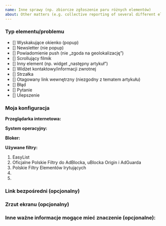 ```yaml
---
name: Inne sprawy (np. zbiorcze zgłoszenie paru różnych elementów)
about: Other matters (e.g. collective reporting of several different elements)
---
```


<!--
Dziękujemy za zgłoszenie do Polskich Filtrów Elementów Irytujących!
Thanks for reporting to Polish Annoyance Filters!
-->

<!--
Co mamy schować, zablokować albo w czym jest problem, może pojawił się jakiś błąd?
Proszę wstawić x pomiędzy znakami [] obok typu/typów, którego/których to zgłoszenie dotyczy.
W przypadku pomyłki co do typu, proszę odznaczyć checkbox (przycisk wyboru) lub usunąć x i zamiast niego - wstawić spację.
-->

### Typ elementu/problemu
- [] Wyskakujące okienko (popup)
- [] Newsletter (nie popup)
- [] Powiadomienie push (nie „zgoda na geolokalizację”)
- [] Scrollujący filmik
- [] Inny element (np. widget „następny artykuł”)
- [] Widżet kontaktowy/informacji zwrotnej
- [] Strzałka
- [] Otagowany link wewnętrzny (niezgodny z tematem artykułu)
- [] Błąd
- [] Pytanie
- [] Ulepszenie

### Moja konfiguracja
**Przeglądarka internetowa:**

**System operacyjny:**

**Bloker:**

**Używane filtry:**
1. EasyList
2. Oficjalne Polskie Filtry do AdBlocka, uBlocka Origin i AdGuarda
3. Polskie Filtry Elementów Irytujących
4.
5.

### Link bezpośredni (opcjonalny)
<!--
Wstaw tutaj link bezpośredni do strony, na której występuje element albo błąd.
-->

### Zrzut ekranu (opcjonalny)
<!--
Przeciągnij tutaj swój zrzut lub zamieść do niego link.
-->

### Inne ważne informacje mogące mieć znaczenie (opcjonalne):
<!--
Coś co nie da się opisać wizualnie, etapy odtworzenia problemu (co doprowadziło do błędu) albo twoja metoda rozwiązania problemu.
-->
